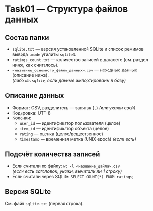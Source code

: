 # Task01 — Структура файлов данных

## Состав папки
- `sqlite.txt` — версия установленной SQLite и список режимов вывода `.mode` утилиты `sqlite3`.
- `ratings_count.txt` — количество записей в датасете (см. раздел ниже, как считалось).
- `<название_основного_файла_данных>.csv` — исходные данные (описание ниже).  
  *(либо `db.sqlite`, если данные импортированы в базу)*

## Описание данных
- Формат: CSV, разделитель — запятая (`,`) *(или укажи свой)*
- Кодировка: UTF-8
- Колонки:
  - `user_id` — идентификатор пользователя (целое)
  - `item_id` — идентификатор объекта (целое)
  - `rating` — оценка (целое/вещественное)
  - `timestamp` — временная метка (UNIX epoch) *(если есть)*

## Подсчёт количества записей
- Если считали по файлу: `wc -l <название_файла>.csv`  
  *(если есть заголовок, укажи, вычитали ли 1 строку)*
- Если считали через SQLite: `SELECT COUNT(*) FROM ratings;`

## Версия SQLite
См. файл `sqlite.txt` (первая строка).

